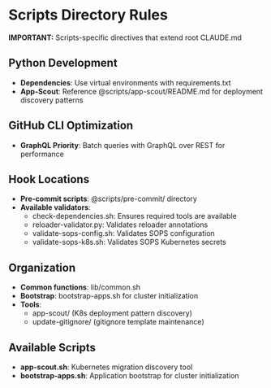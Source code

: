 # Scripts Directory Rules

**IMPORTANT:** Scripts-specific directives that extend root CLAUDE.md

## Python Development

- **Dependencies**: Use virtual environments with requirements.txt
- **App-Scout**: Reference @scripts/app-scout/README.md for deployment discovery patterns

## GitHub CLI Optimization

- **GraphQL Priority**: Batch queries with GraphQL over REST for performance

## Hook Locations

- **Pre-commit scripts**: @scripts/pre-commit/ directory
- **Available validators**:
  - check-dependencies.sh: Ensures required tools are available
  - reloader-validator.py: Validates reloader annotations
  - validate-sops-config.sh: Validates SOPS configuration
  - validate-sops-k8s.sh: Validates SOPS Kubernetes secrets

## Organization

- **Common functions**: lib/common.sh
- **Bootstrap**: bootstrap-apps.sh for cluster initialization
- **Tools**:
  - app-scout/ (K8s deployment pattern discovery)
  - update-gitignore/ (gitignore template maintenance)

## Available Scripts

- **app-scout.sh**: Kubernetes migration discovery tool
- **bootstrap-apps.sh**: Application bootstrap for cluster initialization
